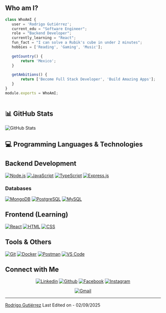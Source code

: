 
## Who am I?

 ```js
 class WhoAmI {
    user = 'Rodrigo Gutiérrez';
    current_edu = "Software Engineer";
    role = "Backend Developer";
    currently_learning = "React";
    fun_fact = "I can solve a Rubik's cube in under 2 minutes";
    hobbies = ['Reading', 'Gaming', 'Music'];
    
    getCountry() {
        return 'Mexico';
    }
    
    getAmbitions() {
        return ['Become Full Stack Developer', 'Build Amazing Apps'];
    }
}
module.exports = WhoAmI;
	
 ```

## 📊 GitHub Stats

<img src="https://github-readme-stats.vercel.app/api?username=Nesli22&show_icons=true&count_private=true&theme=github_dark&hide_border=true" alt="GitHub Stats" /> 

## 💻 Programming Languages & Technologies

## Backend Development
<p>
    <a href="#"><img alt="Node.js" src="https://img.shields.io/badge/Node.js%20-%2343853D.svg?logo=node.js&logoColor=white"></a>
    <a href="#"><img alt="JavaScript" src="https://img.shields.io/badge/JavaScript%20-%23F7DF1E.svg?logo=javascript&logoColor=black"></a>
    <a href="#"><img alt="TypeScript" src="https://img.shields.io/badge/TypeScript%20-%23007ACC.svg?logo=typescript&logoColor=white"></a>
    <a href="#"><img alt="Express.js" src="https://img.shields.io/badge/Express.js%20-%23404d59.svg?logo=express&logoColor=white"></a>
</p>

### Databases
<p>
    <a href="#"><img alt="MongoDB" src="https://img.shields.io/badge/MongoDB%20-%234ea94b.svg?logo=mongodb&logoColor=white"></a>
    <a href="#"><img alt="PostgreSQL" src="https://img.shields.io/badge/PostgreSQL%20-%23316192.svg?logo=postgresql&logoColor=white"></a>
    <a href="#"><img alt="MySQL" src="https://img.shields.io/badge/MySQL%20-%2300f.svg?logo=mysql&logoColor=white"></a>
</p>

## Frontend (Learning)
<p>
    <a href="#"><img alt="React" src="https://img.shields.io/badge/React%20-%2320232a.svg?logo=react&logoColor=%2361DAFB"></a>
    <a href="#"><img alt="HTML" src="https://img.shields.io/badge/HTML%20-%23E34F26.svg?logo=html5&logoColor=white"></a>
    <a href="#"><img alt="CSS" src="https://img.shields.io/badge/CSS%20-%231572B6.svg?logo=css3&logoColor=white"></a>
</p>

## Tools & Others
<p>
    <a href="#"><img alt="Git" src="https://img.shields.io/badge/Git%20-%23F05033.svg?logo=git&logoColor=white"></a>
    <a href="#"><img alt="Docker" src="https://img.shields.io/badge/Docker%20-%230db7ed.svg?logo=docker&logoColor=white"></a>
    <a href="#"><img alt="Postman" src="https://img.shields.io/badge/Postman-FF6C37?logo=postman&logoColor=white"></a>
    <a href="#"><img alt="VS Code" src="https://img.shields.io/badge/VS%20Code-0078d4.svg?logo=visual-studio-code&logoColor=white"></a>
</p>

## Connect with Me


<p align="center">
  <a href="https://linkedin.com/in/rodrigo-g-522b33202"><img alt="Linkedin" title="Rodrigo Gutiérrez Linkedin" src="https://img.shields.io/badge/LinkedIn-0077B5?style=for-the-badge&logo=linkedin&logoColor=white"></a>
  <a href="https://github.com/Nesli22"><img alt="Github" title="Rodrigo Gutiérrez Github" src="https://img.shields.io/badge/GitHub-100000?style=for-the-badge&logo=github&logoColor=white"></a>
  <a href="https://facebook.com/rodrigo.gutierrez.624093"><img alt="Facebook" title="Rodrigo Gutiérrez FB" src="https://img.shields.io/badge/Facebook-1877F2?style=for-the-badge&logo=facebook&logoColor=white"></a>
  <a href="https://instagram.com/rodrigogtza"><img alt="Instagram" title="Rodrigo Gutiérrez Instagram" src="https://img.shields.io/badge/Instagram-E4405F?style=for-the-badge&logo=instagram&logoColor=white"></a>
 </p>
 <p align="center">
  <a href="rdev.gutierrez@gmail.com"><img alt="Gmail" title="Rodrigo Gutiérrez Gmail" src="https://img.shields.io/badge/Gmail-D14836?style=for-the-badge&logo=gmail&logoColor=white"></a>
</p>

------
[Rodrigo Gutiérrez](https://github.com/Nesli22)
Last Edited on - 02/09/2025

